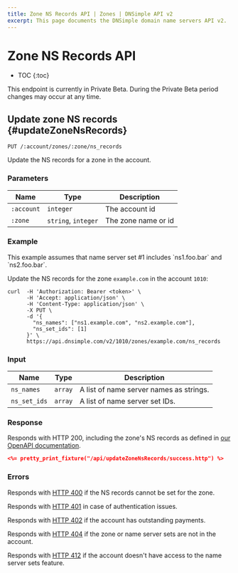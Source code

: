 ```yaml
---
title: Zone NS Records API | Zones | DNSimple API v2
excerpt: This page documents the DNSimple domain name servers API v2.
---
```


# Zone NS Records API

* TOC
{:toc}

<note>
  This endpoint is currently in Private Beta. During the Private Beta period changes may occur at any time.
</note>


## Update zone NS records {#updateZoneNsRecords}


    PUT /:account/zones/:zone/ns_records

Update the NS records for a zone in the account.

### Parameters

Name | Type | Description
-----|------|------------
`:account` | `integer` | The account id
`:zone` | `string`, `integer` | The zone name or id

### Example

<info>
This example assumes that name server set #1 includes `ns1.foo.bar` and `ns2.foo.bar`.
</info>

Update the NS records for the zone `example.com` in the account `1010`:

    curl  -H 'Authorization: Bearer <token>' \
          -H 'Accept: application/json' \
          -H 'Content-Type: application/json' \
          -X PUT \
          -d '{
            "ns_names": ["ns1.example.com", "ns2.example.com"],
            "ns_set_ids": [1]
          }' \
          https://api.dnsimple.com/v2/1010/zones/example.com/ns_records

### Input

Name | Type | Description
-----|------|------------
`ns_names` | `array` | A list of name server names as strings.
`ns_set_ids` | `array` | A list of name server set IDs.

### Response

Responds with HTTP 200, including the zone's NS records as defined in [our OpenAPI documentation](/v2/openapi.yml).

~~~json
<%= pretty_print_fixture("/api/updateZoneNsRecords/success.http") %>
~~~

### Errors

Responds with [HTTP 400](/v2#bad-request) if the NS records cannot be set for the zone.

Responds with [HTTP 401](/v2#unauthorized) in case of authentication issues.

Responds with [HTTP 402](/v2#payment-required) if the account has outstanding payments.

Responds with [HTTP 404](/v2#unauthorized) if the zone or name server sets are not in the account.

Responds with [HTTP 412](/v2#precondition-failed) if the account doesn't have access to the name server sets feature.
